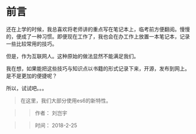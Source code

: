 # 前言

还在上学的时候，我总喜欢将老师讲的重点写在笔记本上，临考前方便翻阅。慢慢的，便成了一种习惯。即便现在工作了，我也会在办工作上放置一本笔记本，记录一些比较常用的技巧。

但是，作为互联网人。这种原始的做法显然不能满足我们。

我在想，如果能把这些技巧与知识点以书籍的形式记录下来，开源，发布到网上。是不是更加的便捷呢？

所以，试试吧。。。

> 在这里，我们大部分使用es6的新特性。

>> 作者： 刘岂宇

>> 时间： 2018-2-25